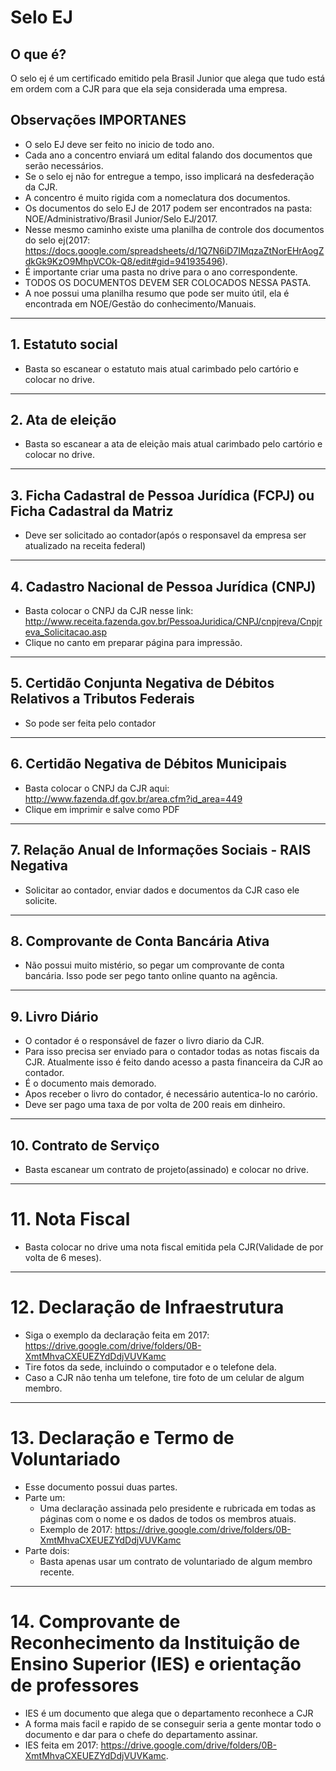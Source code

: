 # Selo EJ

## O que é?
O selo ej é um certificado emitido pela Brasil Junior que alega que tudo está em ordem com a CJR para que ela seja considerada uma empresa.

## Observações IMPORTANES
- O selo EJ deve ser feito no inicio de todo ano.
- Cada ano a concentro enviará um edital falando dos documentos que serão necessários.
- Se o selo ej não for entregue a tempo, isso implicará na desfederação da CJR.
- A concentro é muito rigida com a nomeclatura dos documentos.
- Os documentos do selo EJ de 2017 podem ser encontrados na pasta: NOE/Administrativo/Brasil Junior/Selo EJ/2017.
- Nesse mesmo caminho existe uma planilha de controle dos documentos do selo ej(2017: https://docs.google.com/spreadsheets/d/1Q7N6iD7IMqzaZtNorEHrAogZdkGk9KzO9MhpVCOk-Q8/edit#gid=941935496).
- É importante criar uma pasta no drive para o ano correspondente.
- TODOS OS DOCUMENTOS DEVEM SER COLOCADOS NESSA PASTA.
- A noe possui uma planilha resumo que pode ser muito útil, ela é encontrada em NOE/Gestão do conhecimento/Manuais.

---

## 1. Estatuto social
- Basta so escanear o estatuto mais atual carimbado pelo cartório e colocar no drive.

---

## 2. Ata de eleição
- Basta so escanear a ata de eleição mais atual carimbado pelo cartório e colocar no drive.

---

## 3. Ficha Cadastral de Pessoa Jurídica (FCPJ) ou Ficha Cadastral da Matriz
- Deve ser solicitado ao contador(após o responsavel da empresa ser atualizado na receita federal)

---

## 4. Cadastro Nacional de Pessoa Jurídica (CNPJ)
- Basta colocar o CNPJ da CJR nesse link: http://www.receita.fazenda.gov.br/PessoaJuridica/CNPJ/cnpjreva/Cnpjreva_Solicitacao.asp
- Clique no canto em preparar página para impressão.

---

## 5. Certidão Conjunta Negativa de Débitos Relativos a Tributos Federais
- So pode ser feita pelo contador

---

## 6. Certidão Negativa de Débitos Municipais
- Basta colocar o CNPJ da CJR aqui: http://www.fazenda.df.gov.br/area.cfm?id_area=449
- Clique em imprimir e salve como PDF

---

## 7. Relação Anual de Informações Sociais - RAIS Negativa
- Solicitar ao contador, enviar dados e documentos da CJR caso ele solicite.

---

## 8. Comprovante de Conta Bancária Ativa
- Não possui muito mistério, so pegar um comprovante de conta bancária. Isso pode ser pego tanto online quanto na agência.

---

## 9. Livro Diário
- O contador é o responsável de fazer o livro diario da CJR.
- Para isso precisa ser enviado para o contador todas as notas fiscais da CJR. Atualmente isso é feito dando acesso a pasta financeira da CJR ao contador.
- É o documento mais demorado.
- Apos receber o livro do contador, é necessário autentica-lo no carório.
- Deve ser pago uma taxa de por volta de 200 reais em dinheiro.

---

## 10. Contrato de Serviço
- Basta escanear um contrato de projeto(assinado) e colocar no drive.

---

# 11. Nota Fiscal
- Basta colocar no drive uma nota fiscal emitida pela CJR(Validade de por volta de 6 meses).

---

# 12. Declaração de Infraestrutura
- Siga o exemplo da declaração feita em 2017: https://drive.google.com/drive/folders/0B-XmtMhvaCXEUEZYdDdjVUVKamc 
- Tire fotos da sede, incluindo o computador e o telefone dela.
- Caso a CJR não tenha um telefone, tire foto de um celular de algum membro.

---

# 13. Declaração e Termo de Voluntariado
- Esse documento possui duas partes.
- Parte um:
	- Uma declaração assinada pelo presidente e rubricada em todas as páginas com o nome e os dados de todos os membros atuais.
	- Exemplo de 2017: https://drive.google.com/drive/folders/0B-XmtMhvaCXEUEZYdDdjVUVKamc
- Parte dois:
	- Basta apenas usar um contrato de voluntariado de algum membro recente.

---

# 14. Comprovante de Reconhecimento da Instituição de Ensino Superior (IES) e orientação de professores
- IES é um documento que alega que o departamento reconhece a CJR
- A forma mais facil e rapido de se conseguir seria a gente montar todo o documento e dar para o chefe do departamento assinar.
- IES feita em 2017: https://drive.google.com/drive/folders/0B-XmtMhvaCXEUEZYdDdjVUVKamc.